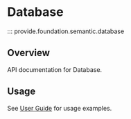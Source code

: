 # Database

::: provide.foundation.semantic.database

## Overview

API documentation for Database.

## Usage

See [User Guide](../../guide/index.md) for usage examples.

